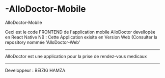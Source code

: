 # -AlloDoctor-Mobile
 AlloDoctor-Mobile
 
 
Ceci est le code FRONTEND de l'application mobile AlloDoctor devellopée en React Native 
NB : Cette Application exisite en Version Web (Consulter la repository nommée 'AlloDoctor-Web'

---------------------------

AlloDoctor est une application pour la prise de rendez-vous medicaux 

----------------------------
Developpeur : BEIZIG HAMZA
